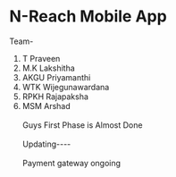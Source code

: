 # N-Reach Mobile App
Team- <br>
1. T Praveen
2. M.K Lakshitha
3. AKGU Priyamanthi<br>
4. WTK Wijegunawardana <br>
5. RPKH Rajapaksha <br>
6. MSM Arshad<br>
<br>Guys First Phase is Almost Done</br>
<br> Updating---- </br>
<br>Payment gateway ongoing</br>
